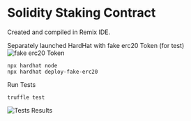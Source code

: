 # Solidity Staking Contract
Created and compiled in Remix IDE.

Separately launched HardHat with fake erc20 Token (for test)
![fake erc20 Token](https://iyexpert.com/fakeERC20.png)
```shell
npx hardhat node
npx hardhat deploy-fake-erc20
```


Run Tests
```shell
truffle test
```
![Tests Results](https://iyexpert.com/testsResult.png)